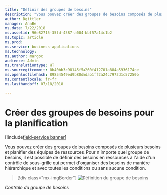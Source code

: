 ```yaml
---
title: "Définir des groupes de besoins"
description: "Vous pouvez créer des groupes de besoins composés de plusieurs besoins et planifier des équipes de ressources."
author: Dgittler
manager: AnnBe
ms.date: 7/22/2018
ms.assetid: 96e82715-35fd-4587-a004-bbf57a14c1b2
ms.topic: article
ms.prod: 
ms.service: business-applications
ms.technology: 
ms.author: margoc
audience: Admin
ms.translationtype: HT
ms.sourcegitcommit: 0b40bb3c98145f5a260f412701a884a5936174ce
ms.openlocfilehash: 89854549ed9b80dbdab1ff2a24c7972d1c57250b
ms.contentlocale: fr-fr
ms.lasthandoff: 07/18/2018

---
```





#  <a name="create-groups-of-requirements-for-scheduling"></a>Créer des groupes de besoins pour la planification

[!include[field-service banner](../../../includes/field-service.md)]

Vous pouvez créer des groupes de besoins composés de plusieurs besoins et planifier des équipes de ressources. Pour n'importe quel groupe de besoins, il est possible de définir des besoins en ressources à l'aide d'un contrôle de sous-grille qui permet d'organiser des besoins de manière hiérarchique et avec toutes les conditions ou sans aucune condition.

> [!div class="mx-imgBorder"]
> ![](media/Requirement-Group.png "Définition du groupe de besoins")
<!-- picture -->

*Contrôle du groupe de besoins*

